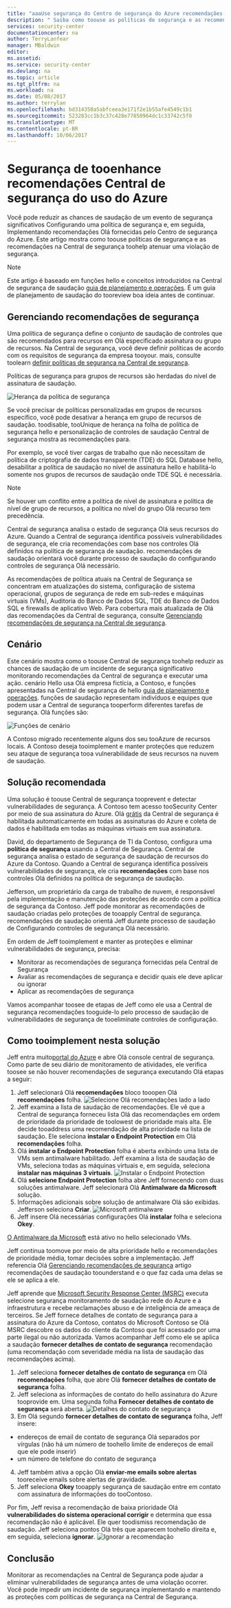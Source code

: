 ```yaml
---
title: "aaaUse segurança do Centro de segurança do Azure recomendações tooenhance | Microsoft Docs"
description: " Saiba como toouse as políticas de segurança e as recomendações na Central de segurança do Azure toohelp atenuar uma violação de segurança. "
services: security-center
documentationcenter: na
author: TerryLanfear
manager: MBaldwin
editor: 
ms.assetid: 
ms.service: security-center
ms.devlang: na
ms.topic: article
ms.tgt_pltfrm: na
ms.workload: na
ms.date: 05/08/2017
ms.author: terrylan
ms.openlocfilehash: bd314350a5abfceea3e171f2e1b55afe4549c1b1
ms.sourcegitcommit: 523283cc1b3c37c428e77850964dc1c33742c5f0
ms.translationtype: MT
ms.contentlocale: pt-BR
ms.lasthandoff: 10/06/2017
---
```

# <a name="use-azure-security-center-recommendations-tooenhance-security"></a>Segurança de tooenhance recomendações Central de segurança do uso do Azure
Você pode reduzir as chances de saudação de um evento de segurança significativos Configurando uma política de segurança e, em seguida, Implementando recomendações Olá fornecidas pelo Centro de segurança do Azure. Este artigo mostra como toouse políticas de segurança e as recomendações na Central de segurança toohelp atenuar uma violação de segurança.

> [!NOTE]
> Este artigo é baseado em funções hello e conceitos introduzidos na Central de segurança de saudação [guia de planejamento e operações](security-center-planning-and-operations-guide.md). É um guia de planejamento de saudação do tooreview boa ideia antes de continuar.
>
>

## <a name="managing-security-recommendations"></a>Gerenciando recomendações de segurança
Uma política de segurança define o conjunto de saudação de controles que são recomendados para recursos em Olá especificado assinatura ou grupo de recursos. Na Central de segurança, você deve definir políticas de acordo com os requisitos de segurança da empresa tooyour. mais, consulte toolearn [definir políticas de segurança na Central de segurança](security-center-policies.md).

Políticas de segurança para grupos de recursos são herdadas do nível de assinatura de saudação.

![Herança da política de segurança][1]

Se você precisar de políticas personalizadas em grupos de recursos específico, você pode desativar a herança em grupo de recursos de saudação. toodisable, tooUnique de herança na folha de política de segurança hello e personalização de controles de saudação Central de segurança mostra as recomendações para.

Por exemplo, se você tiver cargas de trabalho que não necessitam de política de criptografia de dados transparente (TDE) do SQL Database hello, desabilitar a política de saudação no nível de assinatura hello e habilitá-lo somente nos grupos de recursos de saudação onde TDE SQL é necessária.

> [!NOTE]
> Se houver um conflito entre a política de nível de assinatura e política de nível de grupo de recursos, a política no nível do grupo Olá recurso tem precedência.
>
>

Central de segurança analisa o estado de segurança Olá seus recursos do Azure. Quando a Central de segurança identifica possíveis vulnerabilidades de segurança, ele cria recomendações com base nos controles Olá definidos na política de segurança de saudação. recomendações de saudação orientará você durante processo de saudação do configurando controles de segurança Olá necessário.

As recomendações de política atuais na Central de Segurança se concentram em atualizações do sistema, configuração de sistema operacional, grupos de segurança de rede em sub-redes e máquinas virtuais (VMs), Auditoria do Banco de Dados SQL, TDE do Banco de Dados SQL e firewalls de aplicativo Web. Para cobertura mais atualizada de Olá das recomendações da Central de segurança, consulte [Gerenciando recomendações de segurança na Central de segurança](security-center-recommendations.md).

## <a name="scenario"></a>Cenário
Este cenário mostra como o toouse Central de segurança toohelp reduzir as chances de saudação de um incidente de segurança significativo monitorando recomendações da Central de segurança e executar uma ação. cenário Hello usa Olá empresa fictícia, a Contoso, e funções apresentadas na Central de segurança de hello [guia de planejamento e operações](security-center-planning-and-operations-guide.md#security-roles-and-access-controls). funções de saudação representam indivíduos e equipes que podem usar a Central de segurança tooperform diferentes tarefas de segurança. Olá funções são:

![Funções de cenário][2]

A Contoso migrado recentemente alguns dos seu tooAzure de recursos locais. A Contoso deseja tooimplement e manter proteções que reduzem seu ataque de segurança tooa vulnerabilidade de seus recursos na nuvem de saudação.

## <a name="recommended-solution"></a>Solução recomendada
Uma solução é toouse Central de segurança tooprevent e detectar vulnerabilidades de segurança. A Contoso tem acesso tooSecurity Center por meio de sua assinatura do Azure. Olá [grátis](security-center-pricing.md) da Central de segurança é habilitada automaticamente em todas as assinaturas do Azure e coleta de dados é habilitada em todas as máquinas virtuais em sua assinatura.

David, do departamento de Segurança de TI da Contoso, configura uma **política de segurança** usando a Central de Segurança. Central de segurança analisa o estado de segurança de saudação de recursos do Azure da Contoso. Quando a Central de segurança identifica possíveis vulnerabilidades de segurança, ele cria **recomendações** com base nos controles Olá definidos na política de segurança de saudação.

Jefferson, um proprietário da carga de trabalho de nuvem, é responsável pela implementação e manutenção das proteções de acordo com a política de segurança da Contoso. Jeff pode monitorar as recomendações de saudação criadas pelo proteções de tooapply Central de segurança. recomendações de saudação orientá Jeff durante processo de saudação de Configurando controles de segurança Olá necessário.

Em ordem de Jeff tooimplement e manter as proteções e eliminar vulnerabilidades de segurança, precisa:

- Monitorar as recomendações de segurança fornecidas pela Central de Segurança
- Avaliar as recomendações de segurança e decidir quais ele deve aplicar ou ignorar
- Aplicar as recomendações de segurança

Vamos acompanhar toosee de etapas de Jeff como ele usa a Central de segurança recomendações tooguide-lo pelo processo de saudação de vulnerabilidades de segurança de tooeliminate controles de configuração.

## <a name="how-tooimplement-this-solution"></a>Como tooimplement nesta solução
Jeff entra muito[portal do Azure](https://azure.microsoft.com/features/azure-portal/) e abre Olá console central de segurança. Como parte de seu diário de monitoramento de atividades, ele verifica toosee se não houver recomendações de segurança executando Olá etapas a seguir:

1. Jeff selecionará Olá **recomendações** bloco tooopen Olá **recomendações** folha.
   ![Selecione Olá recomendações lado a lado][3]
2. Jeff examina a lista de saudação de recomendações. Ele vê que a Central de segurança forneceu lista Olá das recomendações em ordem de prioridade da prioridade de toolowest de prioridade mais alta. Ele decide tooaddress uma recomendação de alta prioridade na lista de saudação. Ele seleciona **instalar o Endpoint Protection** em Olá **recomendações** folha.
3. Olá **instalar o Endpoint Protection** folha é aberta exibindo uma lista de VMs sem antimalware habilitado. Jeff examina a lista de saudação de VMs, seleciona todas as máquinas virtuais e, em seguida, seleciona **instalar nas máquinas 3 virtuais**.
   ![Instalar o Endpoint Protection][4]
4. Olá **selecione Endpoint Protection** folha abre Jeff fornecendo com duas soluções antimalware. Jeff selecionará Olá **Antimalware da Microsoft** solução.
5. Informações adicionais sobre solução de antimalware Olá são exibidas. Jefferson seleciona **Criar**.
   ![Microsoft antimalware][5]
6. Jeff insere Olá necessárias configurações Olá **instalar** folha e seleciona **Okey**.

[O Antimalware da Microsoft](../security/azure-security-antimalware.md) está ativo no hello selecionado VMs.

Jeff continua toomove por meio de alta prioridade hello e recomendações de prioridade média, tomar decisões sobre a implementação. Jeff referencia Olá [Gerenciando recomendações de segurança](security-center-recommendations.md) artigo recomendações de saudação toounderstand e o que faz cada uma delas se ele se aplica a ele.

Jeff aprende que [Microsoft Security Response Center (MSRC)](../security/azure-security-response-center.md) executa selecione segurança monitoramento de saudação rede do Azure e a infraestrutura e recebe reclamações abuso e de inteligência de ameaça de terceiros. Se Jeff fornece detalhes de contato de segurança para a assinatura do Azure da Contoso, contatos do Microsoft Contoso se Olá MSRC descobre os dados do cliente da Contoso que foi acessado por uma parte ilegal ou não autorizada. Vamos acompanhar Jeff como ele se aplica a saudação **fornecer detalhes de contato de segurança** recomendação (uma recomendação com severidade média na lista de saudação das recomendações acima).

1. Jeff seleciona **fornecer detalhes de contato de segurança** em Olá **recomendações** folha, que abre Olá **fornecer detalhes de contato de segurança** folha.
2. Jeff seleciona as informações de contato do hello assinatura do Azure tooprovide em. Uma segunda folha **Fornecer detalhes de contato de segurança** será aberta.
   ![Detalhes do contato de segurança][6]
3. Em Olá segundo **fornecer detalhes de contato de segurança** folha, Jeff insere:

  - endereços de email de contato de segurança Olá separados por vírgulas (não há um número de toohello limite de endereços de email que ele pode inserir)
  - um número de telefone do contato de segurança

4. Jeff também ativa a opção Olá **enviar-me emails sobre alertas** tooreceive emails sobre alertas de gravidade.
5. Jeff seleciona **Okey** tooapply segurança de saudação entre em contato com assinatura de informações do tooContoso.

Por fim, Jeff revisa a recomendação de baixa prioridade Olá **vulnerabilidades do sistema operacional corrigir** e determina que essa recomendação não é aplicável. Ele quer toodismiss recomendação de saudação. Jeff seleciona pontos Olá três que aparecem toohello direita e, em seguida, seleciona **ignorar**.
   ![Ignorar a recomendação][7]

## <a name="conclusion"></a>Conclusão
Monitorar as recomendações na Central de Segurança pode ajudar a eliminar vulnerabilidades de segurança antes de uma violação ocorrer. Você pode impedir um incidente de segurança implementando e mantendo as proteções com políticas de segurança na Central de Segurança.

<!--Image references-->
[1]: ./media/security-center-using-recommendations/security-center-policy-inheritance.png
[2]: ./media/security-center-using-recommendations/scenario-roles.png
[3]: ./media/security-center-using-recommendations/select-recommendations-tile.png
[4]: ./media/security-center-using-recommendations/install-endpoint-protection.png
[5]:./media/security-center-using-recommendations/microsoft-antimalware.png
[6]: ./media/security-center-using-recommendations/provide-security-contact-details.png
[7]: ./media/security-center-using-recommendations/dismiss-recommendation.png
